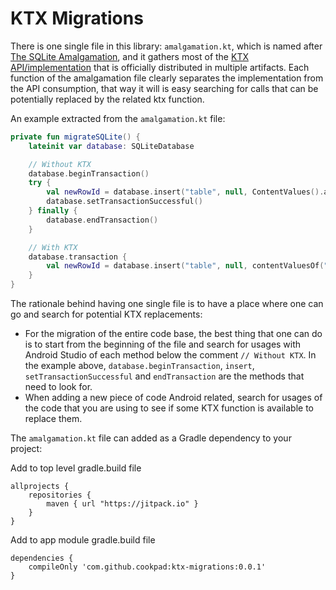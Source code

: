 # KTX Migrations

There is one single file in this library: `amalgamation.kt`, which is named after [The SQLite Amalgamation](https://www.sqlite.org/amalgamation.html), and it gathers most of the [KTX API/implementation](https://developer.android.com/kotlin/ktx) that is officially distributed in multiple artifacts. Each function of the amalgamation file clearly separates the implementation from the API consumption, that way it will is easy searching for calls that can be potentially replaced by the related ktx function.

An example extracted from the `amalgamation.kt` file:

```kotlin
private fun migrateSQLite() {
    lateinit var database: SQLiteDatabase

    // Without KTX
    database.beginTransaction()
    try {
        val newRowId = database.insert("table", null, ContentValues().apply { put("key", 1) })
        database.setTransactionSuccessful()
    } finally {
        database.endTransaction()
    }

    // With KTX
    database.transaction {
        val newRowId = database.insert("table", null, contentValuesOf("key" to 1))
    }
}
```

The rationale behind having one single file is to have a place where one can go and search for potential KTX replacements:

* For the migration of the entire code base, the best thing that one can do is to start from the beginning of the file and search for usages with Android Studio of each method below the comment `// Without KTX`. In the example above, `database.beginTransaction`, `insert`, `setTransactionSuccessful` and `endTransaction` are the methods that need to look for.
* When adding a new piece of code Android related, search for usages of the code that you are using to see if some KTX function is available to replace them.

The `amalgamation.kt` file can added as a Gradle dependency to your project:

Add to top level gradle.build file
```
allprojects {
    repositories {
        maven { url "https://jitpack.io" }
    }
}
```

Add to app module gradle.build file
```
dependencies {
    compileOnly 'com.github.cookpad:ktx-migrations:0.0.1'
}
```
